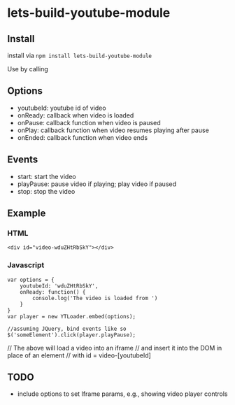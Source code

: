 # lets-build-youtube-module

## Install

install via `npm install lets-build-youtube-module`

Use by calling 

## Options
- youtubeId: youtube id of video
- onReady: callback when video is loaded
- onPause: callback function when video is paused
- onPlay: callback function when video resumes playing after pause
- onEnded: callback function when video ends

## Events
- start: start the video
- playPause: pause video if playing; play video if paused
- stop: stop the video

## Example


### HTML
```
<div id="video-wduZHtRbSkY"></div>
```

### Javascript
```
var options = {
	youtubeId: 'wduZHtRbSkY',
	onReady: function() {
		console.log('The video is loaded from ')
	}
}
var player = new YTLoader.embed(options);

//assuming JQuery, bind events like so
$('someElement').click(player.playPause);
```

// The above will load a video into an iframe
// and insert it into the DOM in place of an element
// with id = video-[youtubeId]

## TODO
- include options to set Iframe params, e.g., showing video player controls
